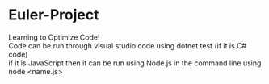 # Euler-Project
Learning to Optimize Code!
<br>
Code can be run through visual studio code using dotnet test (if it is C# code) <br>
if it is JavaScript then it can be run using Node.js in the command line using node <name.js>
